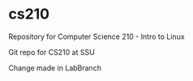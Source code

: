 cs210
=====

Repository for Computer Science 210 - Intro to Linux


Git repo for CS210 at SSU

Change made in LabBranch
